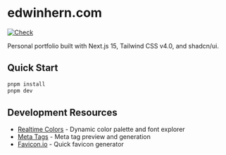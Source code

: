 # edwinhern.com

[![Check](https://github.com/edwinhern/portfolio-v3/actions/workflows/check.yml/badge.svg?branch=main)](https://github.com/edwinhern/portfolio-v3/actions/workflows/check.yml)

Personal portfolio built with Next.js 15, Tailwind CSS v4.0, and shadcn/ui.

## Quick Start

```bash
pnpm install
pnpm dev
```

## Development Resources

- [Realtime Colors](https://www.realtimecolors.com) - Dynamic color palette and font explorer
- [Meta Tags](https://metatags.io) - Meta tag preview and generation
- [Favicon.io](https://favicon.io/favicon-converter/) - Quick favicon generator
